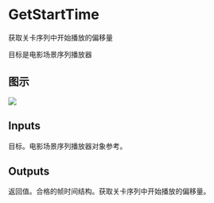 # GetStartTime

获取关卡序列中开始播放的偏移量

目标是电影场景序列播放器

## 图示

![]($-20221218-20513268.png)

## Inputs

目标。电影场景序列播放器对象参考。  

## Outputs

返回值。合格的帧时间结构。获取关卡序列中开始播放的偏移量。
